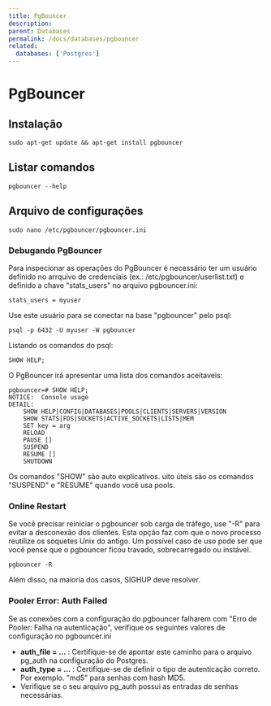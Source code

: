 ```yaml
---
title: PgBouncer
description: 
parent: Databases
permalink: /docs/databases/pgbouncer
related:
  databases: ['Postgres']
---
```

# PgBouncer

## Instalação

    sudo apt-get update && apt-get install pgbouncer

## Listar comandos

    pgbouncer --help

## Arquivo de configurações

    sudo nano /etc/pgbouncer/pgbouncer.ini 

### Debugando PgBouncer

Para inspecionar as operações do PgBouncer é necessário ter um usuário definido no arrquivo de credenciais (ex.: /etc/pgbouncer/userlist.txt) e definido a chave "stats_users" no arquivo pgbouncer.ini:

    stats_users = myuser

Use este usuário para se conectar na base "pgbouncer" pelo psql:

    psql -p 6432 -U myuser -W pgbouncer

Listando os comandos do psql:

    SHOW HELP;

O PgBouncer irá apresentar uma lista dos comandos aceitaveis:

    pgbouncer=# SHOW HELP;
    NOTICE:  Console usage
    DETAIL:  
        SHOW HELP|CONFIG|DATABASES|POOLS|CLIENTS|SERVERS|VERSION
        SHOW STATS|FDS|SOCKETS|ACTIVE_SOCKETS|LISTS|MEM
        SET key = arg
        RELOAD
        PAUSE []
        SUSPEND
        RESUME []
        SHUTDOWN

Os comandos "SHOW" são auto explicativos. uito úteis são os comandos "SUSPEND" e "RESUME" quando você usa pools.

### Online Restart

Se você precisar reiniciar o pgbouncer sob carga de tráfego, use "-R" para evitar a desconexão dos clientes. Esta opção faz com que o novo processo reutilize os soquetes Unix do antigo. Um possível caso de uso pode ser que você pense que o pgbouncer ficou travado, sobrecarregado ou instável.

    pgbouncer -R

Além disso, na maioria dos casos, SIGHUP deve resolver.

### Pooler Error: Auth Failed

Se as conexões com a configuração do pgbouncer falharem com "Erro de Pooler: Falha na autenticação", verifique os seguintes valores de configuração no pgbouncer.ini

-   **auth_file = ...** : Certifique-se de apontar este caminho para o arquivo pg_auth na configuração do Postgres.
-   **auth_type = ...** : Certifique-se de definir o tipo de autenticação correto. Por exemplo. "md5" para senhas com hash MD5.
-   Verifique se o seu arquivo pg_auth possui as entradas de senhas necessárias.

